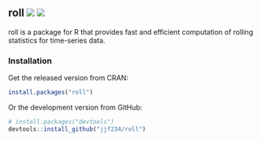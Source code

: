 ## roll ![](https://api.travis-ci.org/jjf234/roll.png?branch=master) ![](http://www.r-pkg.org/badges/version/roll)

roll is a package for R that provides fast and efficient computation of rolling statistics for time-series data.

### Installation

Get the released version from CRAN:

```R
install.packages("roll")
```

Or the development version from GitHub:

```R
# install.packages("devtools")
devtools::install_github("jjf234/roll")
```
